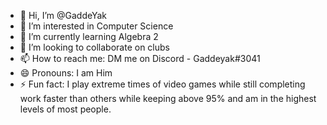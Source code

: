 - 👋 Hi, I’m @GaddeYak
- 👀 I’m interested in Computer Science
- 🌱 I’m currently learning Algebra 2
- 💞️ I’m looking to collaborate on clubs
- 📫 How to reach me: DM me on Discord - Gaddeyak#3041
- 😄 Pronouns: I am Him
- ⚡ Fun fact: I play extreme times of video games while still completing work faster than others while keeping above 95% and am in the highest levels of most people.

<!---
GaddeYak/GaddeYak is a ✨ special ✨ repository because its `README.md` (this file) appears on your GitHub profile.
You can click the Preview link to take a look at your changes.
--->
